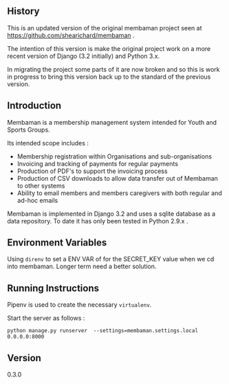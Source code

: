 History
------------
This is an updated version of the original membaman project seen at https://github.com/shearichard/membaman . 

The intention of this version is make the original project work on a more recent version of Django (3.2 initially) and Python 3.x.

In migrating the project some parts of it are now broken and so this is work in progress to bring this version back up to the standard of the previous version.

Introduction
------------
Membaman is a membership management system intended for Youth and Sports Groups.

Its intended scope includes :

 * Membership registration within Organisations and sub-organisations
 * Invoicing and tracking of payments for regular payments
 * Production of PDF's to support the invoicing process
 * Production of CSV downloads to allow data transfer out of Membaman to other systems
 * Ability to email members and members caregivers with both regular and ad-hoc emails

Membaman is implemented in Django 3.2 and uses a sqlite database as a data repository. To date it has only been tested in Python 2.9.x . 


Environment Variables
-------------------
Using `direnv` to set a ENV VAR of for the SECRET_KEY value when we cd into membaman. Longer term need a better solution.

Running Instructions
-------------------
Pipenv is used to create the necessary `virtualenv`.

Start the server as follows :
```
python manage.py runserver  --settings=membaman.settings.local 0.0.0.0:8000
```

Version
--------
0.3.0
